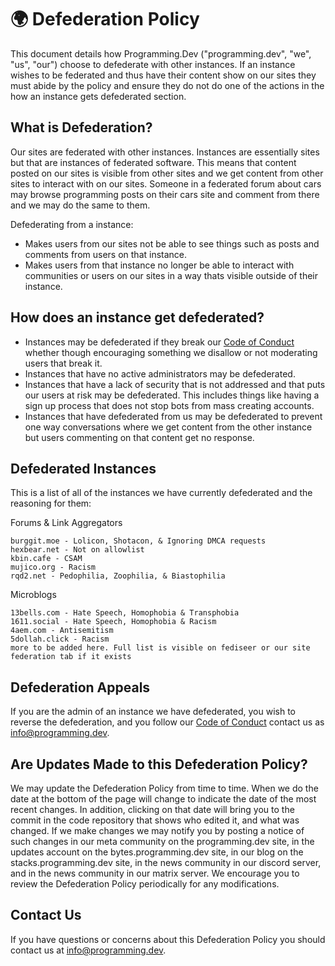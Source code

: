 # 🌍 Defederation Policy
This document details how Programming.Dev ("programming.dev", "we", "us", "our") choose to defederate with other instances. If an instance wishes to be federated and thus have their content show on our sites they must abide by the policy and ensure they do not do one of the actions in the how an instance gets defederated section.

## What is Defederation?
Our sites are federated with other instances. Instances are essentially sites but that are instances of federated software. This means that content posted on our sites is visible from other sites and we get content from other sites to interact with on our sites. Someone in a federated forum about cars may browse programming posts on their cars site and comment from there and we may do the same to them.

Defederating from a instance:
- Makes users from our sites not be able to see things such as posts and comments from users on that instance.
- Makes users from that instance no longer be able to interact with communities or users on our sites in a way thats visible outside of their instance.

## How does an instance get defederated?
- Instances may be defederated if they break our [Code of Conduct](https://legal.programming.dev/docs/code-of-conduct) whether though encouraging something we disallow or not moderating users that break it.
- Instances that have no active administrators may be defederated.
- Instances that have a lack of security that is not addressed and that puts our users at risk may be defederated. This includes things like having a sign up process that does not stop bots from mass creating accounts.
- Instances that have defederated from us may be defederated to prevent one way conversations where we get content from the other instance but users commenting on that content get no response.

## Defederated Instances
This is a list of all of the instances we have currently defederated and the reasoning for them:

Forums & Link Aggregators
```
burggit.moe - Lolicon, Shotacon, & Ignoring DMCA requests
hexbear.net - Not on allowlist
kbin.cafe - CSAM
mujico.org - Racism
rqd2.net - Pedophilia, Zoophilia, & Biastophilia
```

Microblogs
```
13bells.com - Hate Speech, Homophobia & Transphobia
1611.social - Hate Speech, Homophobia & Racism
4aem.com - Antisemitism
5dollah.click - Racism
more to be added here. Full list is visible on fediseer or our site federation tab if it exists
```

## Defederation Appeals
If you are the admin of an instance we have defederated, you wish to reverse the defederation, and you follow our [Code of Conduct](https://legal.programming.dev/docs/code-of-conduct) contact us as info@programming.dev.

## Are Updates Made to this Defederation Policy?
We may update the Defederation Policy from time to time. When we do the date at the bottom of the page will change to indicate the date of the most recent changes. In addition, clicking on that date will bring you to the commit in the code repository that shows who edited it, and what was changed. If we make changes we may notify you by posting a notice of such changes in our meta community on the programming.dev site, in the updates account on the bytes.programming.dev site, in our blog on the stacks.programming.dev site, in the news community in our discord server, and in the news community in our matrix server. We encourage you to review the Defederation Policy periodically for any modifications.

## Contact Us
If you have questions or concerns about this Defederation Policy you should contact us at info@programming.dev.
